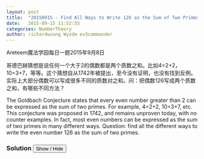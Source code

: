 ```yaml
---
layout: post
title:  "20150915 - Find All Ways to Write 126 as the Sum of Two Primes.  **"
date:   2015-09-15 11:52:55
categories: NumberTheory
author: richardwsong Wyzdm ev3commander
---
```


Areteem魔法学园每日一题2015年9月8日
<br>
<problem>
<p>	哥德巴赫猜想是说任何一个大于2的偶数都是两个质数之和。比如4=2+2，10=3+7，等等。这个猜想自从1742年被提出，至今没有证明，也没有找到反例。实际上大部分偶数可以写成很多不同的质数对之和。问：把偶数126写成两个质数之和，有哪些不同方法？
</P>
<p>
The Goldbach Conjecture states that every even number greater than 2 can be expressed as the sum of two primes. For example, 4=2+2, 10=3+7, etc. This conjecture was proposed in 1742, and remains unproven today, with no counter examples. In fact, most even numbers can be expressed as the sum of two primes in many different ways. Question: find all the different ways to write the even number 126 as the sum of two primes.
</p>
</problem>



### Solution <button>Show / Hide</button>


<solution>


</solution>
